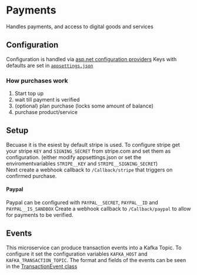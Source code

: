 # Payments
Handles payments, and access to digital goods and services

## Configuration
Configuration is handled via [asp.net configuration providers](https://docs.microsoft.com/en-us/aspnet/core/fundamentals/configuration/?view=aspnetcore-5.0#environment-variables)
Keys with defaults are set in [`appsettings.json`](appsettings.json)

### How purchases work
1. Start top up 
2. wait till payment is verified
3. (optional) plan purchase (locks some amount of balance)
4. purchase product/service 

## Setup
Becuase it is the esiest by default stripe is used. 
To configure stripe get your stripe `KEY` and `SIGNING_SECRET` from stripe.com and set them as configuration. 
(either modify appsettings.json or set the enviromentvariables `STRIPE__KEY` and `STRIPE__SIGNING_SECRET`)  
Next create a webhook callback to `/Callback/stripe` that triggers on confirmed purchase.

#### Paypal
Paypal can be configured with `PAYPAL__SECRET`, `PAYPAL__ID` and `PAYPAL__IS_SANDBOX` 
Create a webhook callback to `/Callback/paypal` to allow for payments to be verified.

## Events 
This microservice can produce transaction events into a Kafka Topic.
To configure it set the configuration variables `KAFKA_HOST` and `KAFKA_TRANSACTION_TOPIC`.
The format and fields of the events can be seen in the [TransactionEvent class](Models/TransactionEvent.cs) 